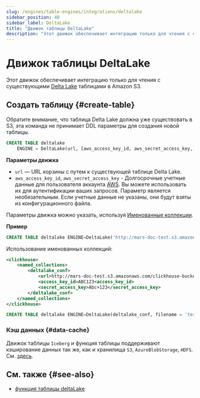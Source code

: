 ```yaml
---
slug: /engines/table-engines/integrations/deltalake
sidebar_position: 40
sidebar_label: DeltaLake
title: "Движок таблицы DeltaLake"
description: "Этот движок обеспечивает интеграцию только для чтения с существующими таблицами Delta Lake в Amazon S3."
---
```



# Движок таблицы DeltaLake

Этот движок обеспечивает интеграцию только для чтения с существующими [Delta Lake](https://github.com/delta-io/delta) таблицами в Amazon S3.

## Создать таблицу {#create-table}

Обратите внимание, что таблица Delta Lake должна уже существовать в S3, эта команда не принимает DDL параметры для создания новой таблицы.

``` sql
CREATE TABLE deltalake
    ENGINE = DeltaLake(url, [aws_access_key_id, aws_secret_access_key,])
```

**Параметры движка**

- `url` — URL корзины с путем к существующей таблице Delta Lake.
- `aws_access_key_id`, `aws_secret_access_key` - Долгосрочные учетные данные для пользователя аккаунта [AWS](https://aws.amazon.com/). Вы можете использовать их для аутентификации ваших запросов. Параметр является необязательным. Если учетные данные не указаны, они будут взяты из конфигурационного файла.

Параметры движка можно указать, используя [Именованные коллекции](/operations/named-collections.md).

**Пример**

```sql
CREATE TABLE deltalake ENGINE=DeltaLake('http://mars-doc-test.s3.amazonaws.com/clickhouse-bucket-3/test_table/', 'ABC123', 'Abc+123')
```

Использование именованных коллекций:

``` xml
<clickhouse>
    <named_collections>
        <deltalake_conf>
            <url>http://mars-doc-test.s3.amazonaws.com/clickhouse-bucket-3/</url>
            <access_key_id>ABC123<access_key_id>
            <secret_access_key>Abc+123</secret_access_key>
        </deltalake_conf>
    </named_collections>
</clickhouse>
```

```sql
CREATE TABLE deltalake ENGINE=DeltaLake(deltalake_conf, filename = 'test_table')
```

### Кэш данных {#data-cache}

Движок таблицы `Iceberg` и функция таблицы поддерживают кэширование данных так же, как и хранилища `S3`, `AzureBlobStorage`, `HDFS`. См. [здесь](../../../engines/table-engines/integrations/s3.md#data-cache).

## См. также {#see-also}

- [функция таблицы deltaLake](../../../sql-reference/table-functions/deltalake.md)
